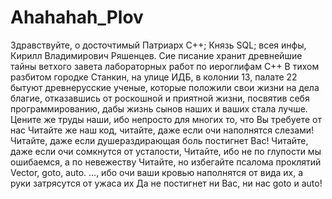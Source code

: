 # Ahahahah_Plov
Здравствуйте, о досточтимый Патриарх С++; Князь SQL; всея инфы, Кирилл Владимирович Ряшенцев.
Сие писание хранит древнейшие тайны ветхого завета лабораторных работ по иероглифам С++
В тихом разбитом городке Станкин, на улице ИДБ, в колонии 13, палате 22 бытуют древнерусские ученые, которые положили свои жизни на дела благие, отказавшись от роскошной и приятной жизни, посвятив себя программированию, дабы жизнь сынов наших и ваших стала лучше.
Цените же труды наши, ибо непросто для многих то, что Вы требуете от нас
Читайте же наш код, читайте, даже если очи наполнятся слезами! 
Читайте, даже если душераздирающая боль постигнет Вас!
Читайте, даже если очи сомкнутся от усталости, 
Читайте, ибо не по глупости мы ошибаемся, а по невежеству
Читайте, но избегайте псалома проклятий Vector, goto, auto. ..., ибо очи ваши кровью наполнятся от вида их, а руки затрясутся от ужаса их
Да не постигнет ни Вас, ни нас goto и auto!
